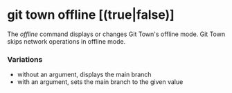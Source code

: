 # git town offline [(true|false)]

The _offline_ command displays or changes Git Town's offline mode. Git Town
skips network operations in offline mode.

### Variations

- without an argument, displays the main branch
- with an argument, sets the main branch to the given value
